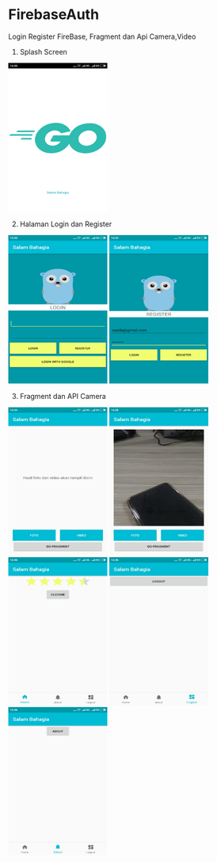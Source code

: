 # FirebaseAuth

Login Register FireBase, Fragment dan Api Camera,Video

1. Splash Screen
<img src="SS/SplashScreen.jpeg" width=200px height=300px>

2. Halaman Login dan Register

<img src="SS/login.jpeg" width=200px height=300px> <img src="SS/register.jpeg" width=200px height=300px>

3. Fragment dan API Camera

<img src="SS/4.jpeg" width=200px height=300px> <img src="SS/5.jpeg" width=200px height=300px> <img src="SS/1.jpeg" width=200px height=300px> <img src="SS/2.jpeg" width=200px height=300px> <img src="SS/3.jpeg" width=200px height=300px>
